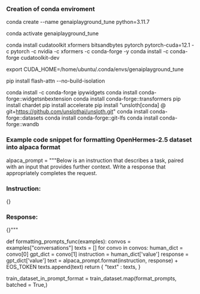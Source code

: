 ### Creation of conda enviroment
conda create --name genaiplayground_tune python=3.11.7

conda activate genaiplayground_tune

conda install cudatoolkit xformers bitsandbytes pytorch pytorch-cuda=12.1 -c pytorch -c nvidia -c xformers -c conda-forge -y
conda install -c conda-forge cudatoolkit-dev

export CUDA_HOME=/home/ubuntu/.conda/envs/genaiplayground_tune

pip install flash-attn --no-build-isolation

conda install -c conda-forge ipywidgets
conda install conda-forge::widgetsnbextension
conda install conda-forge::transformers
pip install chardet
pip install accelerate
pip install "unsloth[conda] @ git+https://github.com/unslothai/unsloth.git"
conda install conda-forge::datasets
conda install conda-forge::git-lfs
conda install conda-forge::wandb


### Example code snippet for formatting OpenHermes-2.5 dataset into alpaca format
alpaca_prompt = """Below is an instruction that describes a task, paired with an input that provides further context. Write a response that appropriately completes the request.

### Instruction:
{}

### Response:
{}"""


def formatting_prompts_func(examples):
    convos = examples["conversations"]
    texts = []
    for convo in convos:
        human_dict = convo[0]
        gpt_dict = convo[1]
        instruction = human_dict['value']
        response = gpt_dict['value']
        text = alpaca_prompt.format(instruction, response) + EOS_TOKEN
        texts.append(text)
    return { "text" : texts, }

train_dataset_in_prompt_format = train_dataset.map(format_prompts, batched = True,)